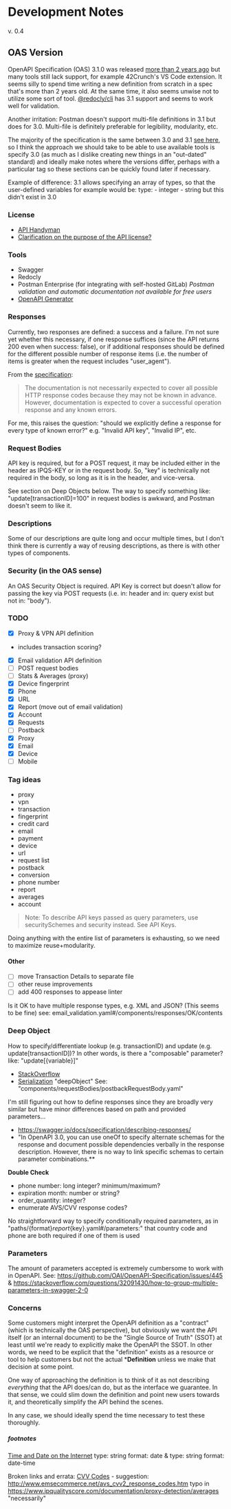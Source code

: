 # Development Notes
v. 0.4
## OAS Version
OpenAPI Specification (OAS) 3.1.0 was released [more than 2 years ago](https://www.openapis.org/blog/2021/02/18/openapi-specification-3-1-released)
but many tools still lack support, for example 42Crunch's VS Code extension. It
seems silly to spend time writing a new definition from scratch in a spec that's
more than 2 years old. At the same time, it also seems unwise not to utilize
some sort of tool. [@redocly/cli](https://www.npmjs.com/package/@redocly/cli)
has 3.1 support and seems to work well for validation.

Another irritation: Postman doesn't support multi-file definitions in 3.1 but
does for 3.0. Multi-file is definitely preferable for legibility, modularity,
etc.

The majority of the specification is the same between 3.0 and 3.1 [see here](https://www.openapis.org/blog/2021/02/16/migrating-from-openapi-3-0-to-3-1-0), so I think
the approach we should take to be able to use available tools is specify 3.0 (as
much as I dislike creating new things in an "out-dated" standard) and
ideally make notes where the versions differ, perhaps with a particular tag so
these sections can be quickly found later if necessary.

Example of difference: 3.1 allows specifying an array of types, so that the
user-defined variables for example would be:
type:
    - integer
    - string
but this didn't exist in 3.0

### License
- [API Handyman](https://apihandyman.io/what-is-the-info-property-in-openapi/#what-is-a-license-for-an-api)
- [Clarification on the purpose of the API license?](https://github.com/OAI/OpenAPI-Specification/issues/726)

### Tools
- Swagger
- Redocly
- Postman Enterprise (for integrating with self-hosted GitLab)
  *Postman validation and automatic documentation not available for free users*
- [OpenAPI Generator](https://openapi-generator.tech/)

### Responses
Currently, two responses are defined: a success and a failure. I'm not sure yet
whether this necessary, if one response suffices (since the API returns 200
even when success: false), or if additional responses should be defined for the
different possible number of response items (i.e. the number of items is
greater when the request includes "user_agent").

From the [specification](https://spec.openapis.org/oas/v3.1.0#responses-object):
> The documentation is not necessarily expected to cover all possible HTTP response codes because
> they may not be known in advance. However, documentation is expected to cover a successful
> operation response and any known errors.

For me, this raises the question: "should we explicitly define a response for
every type of known error?" e.g. "Invalid API key", "Invalid IP", etc.

### Request Bodies
API key is required, but for a POST request, it may be included either in the
header as IPQS-KEY or in the request body. So, "key" is technically not required
in the body, so long as it is in the header, and vice-versa.

See section on Deep Objects below. The way to specify something like:
"update[transactionID]=100" in request bodies is awkward, and Postman doesn't
seem to like it.

### Descriptions
Some of our descriptions are quite long and occur multiple times, but I don't
think there is currently a way of reusing descriptions, as there is with other
types of components.

### Security (in the OAS sense)
An OAS Security Object is required. API Key is correct but doesn't allow for
passing the key via POST requests (i.e. in: header and in: query exist but not in: "body").

### TODO
- [X]  Proxy & VPN API definition
  - includes transaction scoring?
- [X]  Email validation API definition
- [ ]  POST request bodies
- [ ]  Stats & Averages (proxy)
- [x]  Device fingerprint
- [x]  Phone
- [x]  URL
- [x]  Report (move out of email validation)
- [x]  Account
- [x]  Requests
- [ ]  Postback
  - [x] Proxy
  - [x] Email
  - [x] Device
  - [ ] Mobile

### Tag ideas
- proxy
- vpn
- transaction
- fingerprint
- credit card
- email
- payment
- device
- url
- request list
- postback
- conversion
- phone number
- report
- averages
- account

> Note: To describe API keys passed as query parameters, use securitySchemes and
> security instead. See API Keys.

Doing anything with the entire list of parameters is exhausting, so we need to
maximize reuse+modularity.

#### Other
- [ ]  move Transaction Details to separate file
- [ ]  other reuse improvements
- [ ]  add 400 responses to appease linter

Is it OK to have multiple response types, e.g. XML and JSON? (This seems to be fine)
see: email_validation.yaml#/components/responses/OK/contents

### Deep Object
How to specify/differentiate lookup (e.g. transactionID) and update (e.g.
update[transactionID])? In other words, is there a "composable" parameter?
like: "update[{variable}]"
- [StackOverflow](https://stackoverflow.com/questions/56279024/openapi-parameter-with-brackets-and-variable-name)
- [Serialization](https://swagger.io/docs/specification/serialization/#query)
"deepObject"
See: "components/requestBodies/postbackRequestBody.yaml"

I'm still figuring out how to define responses since they are broadly very
similar but have minor differences based on path and provided parameters...
- https://swagger.io/docs/specification/describing-responses/
- "In OpenAPI 3.0, you can use oneOf to specify alternate schemas for the
  response and document possible dependencies verbally in the response
  description. However, there is no way to link specific schemas to certain
  parameter combinations.**

**Double Check**
- phone number: long integer? minimum/maximum?
- expiration month: number or string?
- order_quantity: integer?
- enumerate AVS/CVV response codes?

No straightforward way to specify conditionally required parameters, as in
"paths/{format}_report_{key}.yaml#/parameters:" that country code and phone are
both required if one of them is used


### Parameters
The amount of parameters accepted is extremely cumbersome to work with in
OpenAPI. See: https://github.com/OAI/OpenAPI-Specification/issues/445 &
https://stackoverflow.com/questions/32091430/how-to-group-multiple-parameters-in-swagger-2-0



### Concerns
Some customers might interpret the OpenAPI definition as a "contract" (which is
technically the OAS perspective), but obviously we want the API itself (or an
internal document) to be the "Single Source of Truth" (SSOT) at least until
we're ready to explicitly make the OpenAPI the SSOT. In other words, we need to
be explicit that the "definition" exists as a resource or tool to help customers
but not the actual ***Definition** unless we make that decision at some point.

One way of approaching the definition is to think of it as not describing
*everything* that the API does/can do, but as the interface we guarantee. In
that sense, we could slim down the definition and point new users towards it,
and theoretically simplify the API behind the scenes.

In any case, we should ideally spend the time necessary to test these thoroughly.

##### footnotes
[Time and Date on the Internet](https://www.rfc-editor.org/rfc/rfc3339)
    type: string
    format: date
    &
    type: string
    format: date-time

Broken links and errata:
[CVV Codes](https://www.ipqualityscore.com/documentation/proxy-detection/transaction-scoring)
    - suggestion: http://www.emsecommerce.net/avs_cvv2_response_codes.htm
typo in https://www.ipqualityscore.com/documentation/proxy-detection/averages "necessarily"
